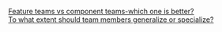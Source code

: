 [Feature teams vs component teams-which one is better?](https://amcneil36.github.io/blogs/feature-teams-vs-component-teams-which-one-is-better)  
[To what extent should team members generalize or specialize?](https://amcneil36.github.io/blogs/to-what-extent-should-team-members-generalize-or-specialize)
